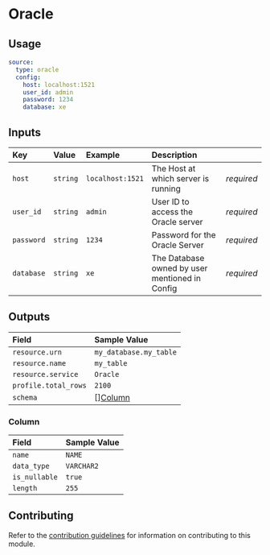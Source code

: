 # Oracle

## Usage

```yaml
source:
  type: oracle
  config:
    host: localhost:1521
    user_id: admin
    password: 1234
    database: xe
```

## Inputs

| Key | Value | Example | Description |    |
| :-- | :---- | :------ | :---------- | :- |
| `host` | `string` | `localhost:1521` | The Host at which server is running | *required* |
| `user_id` | `string` | `admin` | User ID to access the Oracle server| *required* |
| `password` | `string` | `1234` | Password for the Oracle Server | *required* |
| `database` | `string` | `xe` | The Database owned by user mentioned in Config | *required* |

## Outputs

| Field | Sample Value |
| :---- | :---- |
| `resource.urn` | `my_database.my_table` |
| `resource.name` | `my_table` |
| `resource.service` | `Oracle` |
| `profile.total_rows` | `2100` |
| `schema` | [][Column](#column) |

### Column

| Field | Sample Value |
| :---- | :---- |
| `name` | `NAME` |
| `data_type` | `VARCHAR2` |
| `is_nullable` | `true` |
| `length` | `255` |

## Contributing

Refer to the [contribution guidelines](../../../docs/contribute/guide.md#adding-a-new-extractor) for information on contributing to this module.
